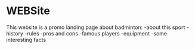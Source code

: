 # WEBSite
This website is a promo landing page about badminton:
  -about this sport
  -history
  -rules
  -pros and cons
  -famous players
  -equipment
  -some interesting facts
